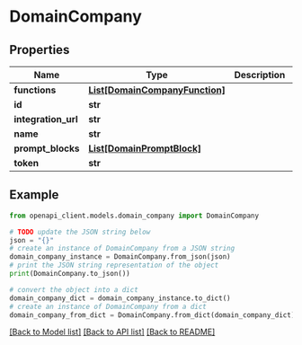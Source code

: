 # DomainCompany


## Properties

Name | Type | Description | Notes
------------ | ------------- | ------------- | -------------
**functions** | [**List[DomainCompanyFunction]**](DomainCompanyFunction.md) |  | [optional] 
**id** | **str** |  | [optional] 
**integration_url** | **str** |  | [optional] 
**name** | **str** |  | [optional] 
**prompt_blocks** | [**List[DomainPromptBlock]**](DomainPromptBlock.md) |  | [optional] 
**token** | **str** |  | [optional] 

## Example

```python
from openapi_client.models.domain_company import DomainCompany

# TODO update the JSON string below
json = "{}"
# create an instance of DomainCompany from a JSON string
domain_company_instance = DomainCompany.from_json(json)
# print the JSON string representation of the object
print(DomainCompany.to_json())

# convert the object into a dict
domain_company_dict = domain_company_instance.to_dict()
# create an instance of DomainCompany from a dict
domain_company_from_dict = DomainCompany.from_dict(domain_company_dict)
```
[[Back to Model list]](../README.md#documentation-for-models) [[Back to API list]](../README.md#documentation-for-api-endpoints) [[Back to README]](../README.md)



